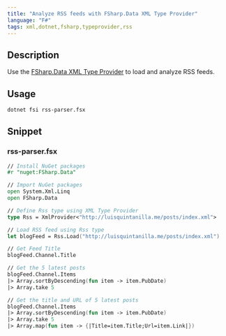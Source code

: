 ```yaml
---
title: "Analyze RSS feeds with FSharp.Data XML Type Provider"
language: "F#"
tags: xml,dotnet,fsharp,typeprovider,rss
---
```


## Description

Use the [FSharp.Data XML Type Provider](https://fsprojects.github.io/FSharp.Data/library/XmlProvider.html) to load and analyze RSS feeds. 

## Usage

```bash
dotnet fsi rss-parser.fsx 
```

## Snippet

### rss-parser.fsx

```fsharp
// Install NuGet packages
#r "nuget:FSharp.Data"

// Import NuGet packages
open System.Xml.Linq
open FSharp.Data

// Define Rss type using XML Type Provider
type Rss = XmlProvider<"http://luisquintanilla.me/posts/index.xml">

// Load RSS feed using Rss type
let blogFeed = Rss.Load("http://luisquintanilla.me/posts/index.xml")

// Get Feed Title
blogFeed.Channel.Title

// Get the 5 latest posts
blogFeed.Channel.Items
|> Array.sortByDescending(fun item -> item.PubDate)
|> Array.take 5

// Get the title and URL of 5 latest posts
blogFeed.Channel.Items
|> Array.sortByDescending(fun item -> item.PubDate)
|> Array.take 5
|> Array.map(fun item -> {|Title=item.Title;Url=item.Link|})
```